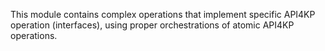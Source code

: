 This module contains complex operations that implement specific API4KP operation (interfaces),
using proper orchestrations of atomic API4KP operations.  